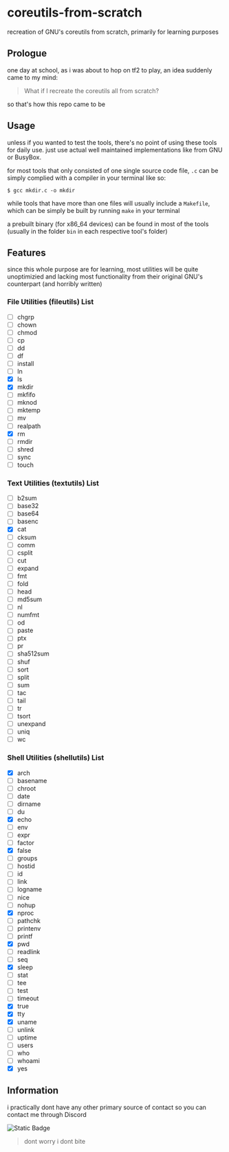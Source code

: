 # coreutils-from-scratch

recreation of GNU's coreutils from scratch, primarily for learning purposes

## Prologue

one day at school, as i was about to hop on tf2 to play, an idea suddenly came to my mind:

> What if I recreate the coreutils all from scratch?

so that's how this repo came to be

## Usage

unless if you wanted to test the tools, there's no point of using these tools for daily use. just use actual well maintained implementations like from GNU or BusyBox.

for most tools that only consisted of one single source code file, `.c` can be simply complied with a compiler in your terminal like so:

```
$ gcc mkdir.c -o mkdir
```

while tools that have more than one files will usually include a `Makefile`, which can be simply be built by running `make` in your terminal

a prebuilt binary (for x86_64 devices) can be found in most of the tools (usually in the folder `bin` in each respective tool's folder)

## Features

since this whole purpose are for learning, most utilities will be quite unoptimizied and lacking most functionality from their original GNU's counterpart (and horribly written)

### File Utilities (fileutils) List
- [ ] chgrp
- [ ] chown
- [ ] chmod
- [ ] cp
- [ ] dd
- [ ] df
- [ ] install
- [ ] ln
- [x] ls
- [x] mkdir
- [ ] mkfifo
- [ ] mknod
- [ ] mktemp
- [ ] mv
- [ ] realpath
- [x] rm
- [ ] rmdir
- [ ] shred
- [ ] sync
- [ ] touch
### Text Utilities (textutils) List
- [ ] b2sum
- [ ] base32
- [ ] base64
- [ ] basenc
- [x] cat
- [ ] cksum
- [ ] comm
- [ ] csplit
- [ ] cut
- [ ] expand
- [ ] fmt
- [ ] fold
- [ ] head
- [ ] md5sum
- [ ] nl
- [ ] numfmt
- [ ] od
- [ ] paste
- [ ] ptx
- [ ] pr
- [ ] sha512sum
- [ ] shuf
- [ ] sort
- [ ] split
- [ ] sum
- [ ] tac
- [ ] tail
- [ ] tr
- [ ] tsort
- [ ] unexpand
- [ ] uniq
- [ ] wc
### Shell Utilities (shellutils) List
- [x] arch
- [ ] basename
- [ ] chroot
- [ ] date
- [ ] dirname
- [ ] du
- [x] echo
- [ ] env
- [ ] expr
- [ ] factor
- [x] false
- [ ] groups
- [ ] hostid
- [ ] id
- [ ] link
- [ ] logname
- [ ] nice
- [ ] nohup
- [x] nproc
- [ ] pathchk
- [ ] printenv
- [ ] printf
- [x] pwd
- [ ] readlink
- [ ] seq
- [x] sleep
- [ ] stat
- [ ] tee
- [ ] test
- [ ] timeout
- [x] true
- [x] tty
- [x] uname
- [ ] unlink
- [ ] uptime
- [ ] users
- [ ] who
- [ ] whoami
- [x] yes

## Information

i practically dont have any other primary source of contact so you can contact me through Discord

![Static Badge](https://img.shields.io/badge/Horstaufmental-%235865f2?style=for-the-badge&label=Discord%20Profile&link=https%3A%2F%2Fdiscord.com%2Fusers%2F880022290023215145)

> dont worry i dont bite
